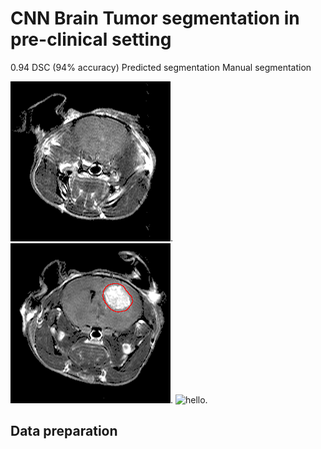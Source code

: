 # CNN Brain Tumor segmentation in pre-clinical setting

0.94 DSC (94% accuracy)             Predicted segmentation                 Manual segmentation        

![hello](demo/630_FLAIR.gif).   ![hello](demo/630_FLAIR_pred.png).     ![hello](demo/630_FLAIR_true).

## Data preparation
